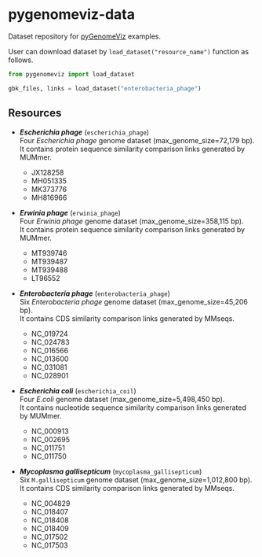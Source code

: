 # pygenomeviz-data

Dataset repository for [pyGenomeViz](https://github.com/moshi4/pyGenomeViz) examples.

User can download dataset by `load_dataset("resource_name")` function as follows.

```python
from pygenomeviz import load_dataset

gbk_files, links = load_dataset("enterobacteria_phage")
```

## Resources

- ***Escherichia phage*** (`escherichia_phage`)  
  Four *Escherichia phage* genome dataset (max_genome_size=72,179 bp).  
  It contains protein sequence similarity comparison links generated by MUMmer.
  - JX128258
  - MH051335
  - MK373776
  - MH816966

- ***Erwinia phage*** (`erwinia_phage`)  
  Four *Erwinia phage* genome dataset (max_genome_size=358,115 bp).  
  It contains protein sequence similarity comparison links generated by MUMmer.
  - MT939746
  - MT939487
  - MT939488
  - LT96552

- ***Enterobacteria phage*** (`enterobacteria_phage`)  
  Six *Enterobacteria phage* genome dataset (max_genome_size=45,206 bp).  
  It contains CDS similarity comparison links generated by MMseqs.
  - NC_019724
  - NC_024783
  - NC_016566
  - NC_013600
  - NC_031081
  - NC_028901
  
- ***Escherichia coli*** (`escherichia_coil`)  
  Four *E.coli* genome dataset (max_genome_size=5,498,450 bp).  
  It contains nucleotide sequence similarity comparison links generated by MUMmer.
  - NC_000913
  - NC_002695
  - NC_011751
  - NC_011750

- ***Mycoplasma gallisepticum*** (`mycoplasma_gallisepticum`)  
  Six `M.gallisepticum` genome dataset (max_genome_size=1,012,800 bp).  
  It contains CDS similarity comparison links generated by MMseqs.  
  - NC_004829
  - NC_018407
  - NC_018408
  - NC_018409
  - NC_017502
  - NC_017503
